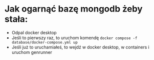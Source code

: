 # Jak ogarnąć bazę mongodb żeby stała:
- Odpal docker desktop
- Jeśli to pierwszy raz, to uruchom komendę `docker compose -f database/docker-compose.yml up`
- Jeśli już to uruchamiałeś, to wejdź w docker desktop, w containers i uruchom genrunner